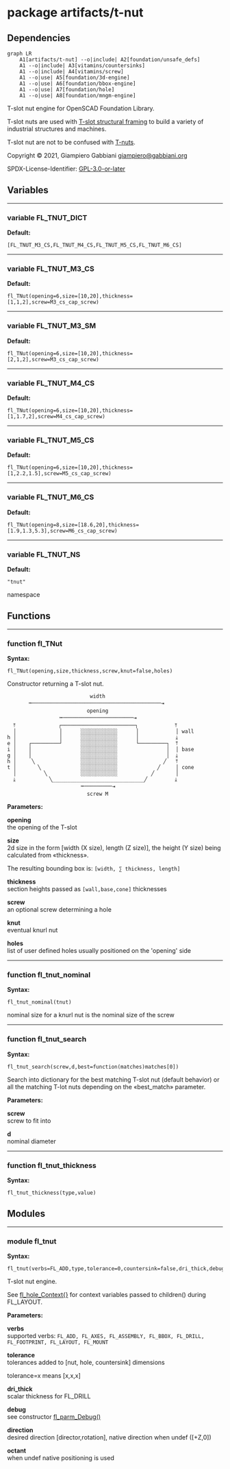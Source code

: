 # package artifacts/t-nut

## Dependencies

```mermaid
graph LR
    A1[artifacts/t-nut] --o|include| A2[foundation/unsafe_defs]
    A1 --o|include| A3[vitamins/countersinks]
    A1 --o|include| A4[vitamins/screw]
    A1 --o|use| A5[foundation/3d-engine]
    A1 --o|use| A6[foundation/bbox-engine]
    A1 --o|use| A7[foundation/hole]
    A1 --o|use| A8[foundation/mngm-engine]
```

T-slot nut engine for OpenSCAD Foundation Library.

T-slot nuts are used with
[T-slot structural framing](https://en.wikipedia.org/wiki/T-slot_structural_framing)
to build a variety of industrial structures and machines.

T-slot nut are not to be confused with [T-nuts](https://en.wikipedia.org/wiki/T-nut).

Copyright © 2021, Giampiero Gabbiani <giampiero@gabbiani.org>

SPDX-License-Identifier: [GPL-3.0-or-later](https://spdx.org/licenses/GPL-3.0-or-later.html)


## Variables

---

### variable FL_TNUT_DICT

__Default:__

    [FL_TNUT_M3_CS,FL_TNUT_M4_CS,FL_TNUT_M5_CS,FL_TNUT_M6_CS]

---

### variable FL_TNUT_M3_CS

__Default:__

    fl_TNut(opening=6,size=[10,20],thickness=[1,1,2],screw=M3_cs_cap_screw)

---

### variable FL_TNUT_M3_SM

__Default:__

    fl_TNut(opening=6,size=[10,20],thickness=[2,1,2],screw=M3_cs_cap_screw)

---

### variable FL_TNUT_M4_CS

__Default:__

    fl_TNut(opening=6,size=[10,20],thickness=[1,1.7,2],screw=M4_cs_cap_screw)

---

### variable FL_TNUT_M5_CS

__Default:__

    fl_TNut(opening=6,size=[10,20],thickness=[1,2.2,1.5],screw=M5_cs_cap_screw)

---

### variable FL_TNUT_M6_CS

__Default:__

    fl_TNut(opening=8,size=[18.6,20],thickness=[1.9,1.3,5.3],screw=M6_cs_cap_screw)

---

### variable FL_TNUT_NS

__Default:__

    "tnut"

namespace

## Functions

---

### function fl_TNut

__Syntax:__

```text
fl_TNut(opening,size,thickness,screw,knut=false,holes)
```

Constructor returning a T-slot nut.

                               width
           ⭰──────────────────────────────────────────⇥
                              opening
                     ⭰───────────────────────⇥
      ⤒              ┌────────────────────────┐            ⤒
      │              │      ░░░░░░░░░░░░      │            │ wall
    h │              │      ░░░░░░░░░░░░      │            ⤓
    e │    ┌─────────┘      ░░░░░░░░░░░░      └─────────┐  ⤒
    i │    │                ░░░░░░░░░░░░                │  │ base
    g │    │                ░░░░░░░░░░░░                │  ⤓
    h │     ╲               ░░░░░░░░░░░░               ╱   ⤒
    t │       ╲             ░░░░░░░░░░░░             ╱     │ cone
      │         ╲           ░░░░░░░░░░░░           ╱       │
      ⤓           ╲______________________________╱         ⤓
                            ⭰─────────⇥
                              screw M


__Parameters:__

__opening__  
the opening of the T-slot

__size__  
2d size in the form [width (X size), length (Z size)], the height (Y size)
being calculated from «thickness».

The resulting bounding box is: `[width, ∑ thickness, length]`


__thickness__  
section heights passed as `[wall,base,cone]` thicknesses


__screw__  
an optional screw determining a hole

__knut__  
eventual knurl nut

__holes__  
list of user defined holes usually positioned on the 'opening' side


---

### function fl_tnut_nominal

__Syntax:__

```text
fl_tnut_nominal(tnut)
```

nominal size for a knurl nut is the nominal size of the screw

---

### function fl_tnut_search

__Syntax:__

```text
fl_tnut_search(screw,d,best=function(matches)matches[0])
```

Search into dictionary for the best matching T-slot nut (default behavior)
or all the matching T-lot nuts depending on the «best_match» parameter.


__Parameters:__

__screw__  
screw to fit into

__d__  
nominal diameter


---

### function fl_tnut_thickness

__Syntax:__

```text
fl_tnut_thickness(type,value)
```

## Modules

---

### module fl_tnut

__Syntax:__

    fl_tnut(verbs=FL_ADD,type,tolerance=0,countersink=false,dri_thick,debug,direction,octant)

T-slot nut engine.

See [fl_hole_Context{}](../foundation/hole.md#module-fl_hole_context) for context variables passed to children() during
FL_LAYOUT.



__Parameters:__

__verbs__  
supported verbs: `FL_ADD, FL_AXES, FL_ASSEMBLY, FL_BBOX, FL_DRILL, FL_FOOTPRINT, FL_LAYOUT, FL_MOUNT`

__tolerance__  
tolerances added to [nut, hole, countersink] dimensions

tolerance=x means [x,x,x]


__dri_thick__  
scalar thickness for FL_DRILL

__debug__  
see constructor [fl_parm_Debug()](../foundation/core.md#function-fl_parm_debug)

__direction__  
desired direction [director,rotation], native direction when undef ([+Z,0])

__octant__  
when undef native positioning is used


